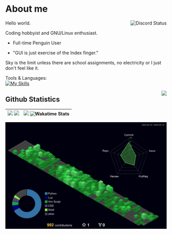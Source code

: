 # About me

<a href="https://discord.com/users/728604179186188368">
  <img align="right" src="https://lanyard.cnrad.dev/api/728604179186188368?theme=dark&bg=29032b&animated=false&hideDiscrim=true&borderRadius=15px&idleMessage=Probably%20doing%20homework%20or%20coding." alt="Discord Status">
</a>

Hello world.

Coding hobbyist and GNU/Linux enthusiast.

- Full-time Penguin User

- "GUI is just exercise of the Index finger."

Sky is the limit unless there are school assignments, no electricity or I just don't feel like it.

Tools & Languages:  
[![My Skills](https://skillicons.dev/icons?i=docker,mysql,linux,bash,neovim,git,py,md,&theme=dark)](https://skillicons.dev)

<img align='right' src="https://wakatime.com/badge/user/f541b965-608f-40b0-b814-f52e9138cf82.svg?style=for-the-badge">

## Github Statistics

| <img src='https://github-readme-stats.vercel.app/api/?username=sidonthetroll&theme=aura&show_icons=true&rank_icon=percentile&hide_border=false&border_radius=5'> <img src='https://github-readme-stats.vercel.app/api/top-langs/?username=sidonthetroll&theme=aura&hide_border=false&layout=pie&border_radius=5' width=430> | <img src="https://streak-stats.demolab.com?user=sidonthetroll&theme=aura&border_radius=5"> ![Wakatime Stats](https://readme-card-gamma.vercel.app/api/wakatime?username=sidonthetroll&theme=aura&hide_border=false&layout=compact) | 
|-|-|

![stats](./profile-3d-contrib/profile-night-green.svg)
